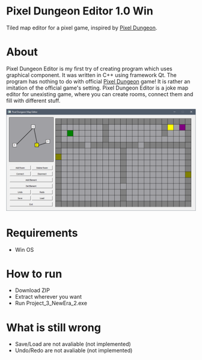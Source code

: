# Pixel Dungeon Editor 1.0 Win
Tiled map editor for a pixel game, inspired by [Pixel Dungeon](http://pixeldungeon.watabou.ru).
# About
Pixel Dungeon Editor is my first try of creating program which uses graphical component. It was written in C++ using framework Qt. 
The program has nothing to do with official [Pixel Dungeon](http://pixeldungeon.watabou.ru) game! It is rather an imitation of the official game's setting.
Pixel Dungeon Editor is a joke map editor for unexisting game, where you can create rooms, 
connect them and fill with different stuff.

![preview](https://github.com/pashok3d/Pixel_Dungeon_Editor/blob/master/preview.PNG?raw=true)
# Requirements 
- Win OS
# How to run
- Download ZIP
- Extract wherever you want
- Run Project_3_NewEra_2.exe
# What is still wrong
- Save/Load are not avaliable (not implemented)
- Undo/Redo are not avaliable (not implemented)
